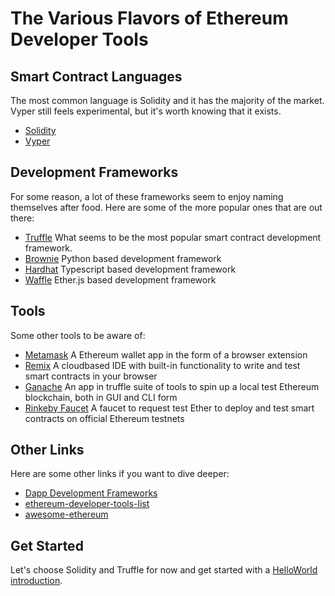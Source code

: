 # The Various Flavors of Ethereum Developer Tools

## Smart Contract Languages
The most common language is Solidity and it has the majority of the market. Vyper still feels experimental, but it's worth knowing that it exists.
- [Solidity](https://docs.soliditylang.org/en/latest/)
- [Vyper](https://vyper.readthedocs.io/en/latest/)

## Development Frameworks
For some reason, a lot of these frameworks seem to enjoy naming themselves after food. Here are some of the more popular ones that are out there:
- [Truffle](https://github.com/trufflesuite/truffle) What seems to be the most popular smart contract development framework. 
- [Brownie](https://github.com/iamdefinitelyahuman/brownie-v2) Python based development framework
- [Hardhat](https://github.com/nomiclabs/hardhat) Typescript based development framework
- [Waffle](https://github.com/EthWorks/Waffle) Ether.js based development framework

## Tools
Some other tools to be aware of:
- [Metamask](https://metamask.io/) A Ethereum wallet app in the form of a browser extension
- [Remix](https://remix.ethereum.org/) A cloudbased IDE with built-in functionality to write and test smart contracts in your browser
- [Ganache](https://github.com/trufflesuite/ganache) An app in truffle suite of tools to spin up a local test Ethereum blockchain, both in GUI and CLI form 
- [Rinkeby Faucet](https://faucet.rinkeby.io/) A faucet to request test Ether to deploy and test smart contracts on official Ethereum testnets

## Other Links
Here are some other links if you want to dive deeper:
- [Dapp Development Frameworks](https://ethereum.org/en/developers/docs/frameworks/)
- [ethereum-developer-tools-list](https://github.com/ConsenSys/ethereum-developer-tools-list#new-developers-start-here)
- [awesome-ethereum](https://github.com/bekatom/awesome-ethereum)

## Get Started
Let's choose Solidity and Truffle for now and get started with a [HelloWorld introduction](./2-hello-world.md).
